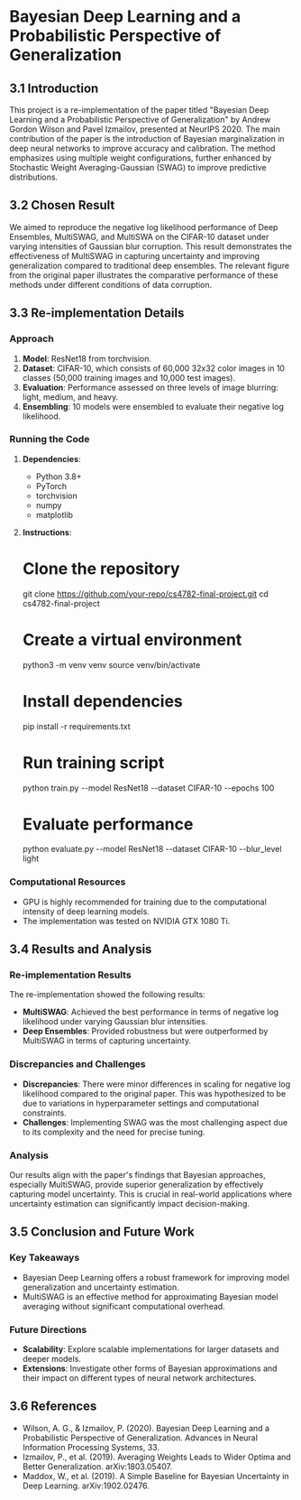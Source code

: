 # Bayesian Deep Learning and a Probabilistic Perspective of Generalization

## 3.1 Introduction

This project is a re-implementation of the paper titled "Bayesian Deep Learning and a Probabilistic Perspective of Generalization" by Andrew Gordon Wilson and Pavel Izmailov, presented at NeurIPS 2020. The main contribution of the paper is the introduction of Bayesian marginalization in deep neural networks to improve accuracy and calibration. The method emphasizes using multiple weight configurations, further enhanced by Stochastic Weight Averaging-Gaussian (SWAG) to improve predictive distributions.

## 3.2 Chosen Result

We aimed to reproduce the negative log likelihood performance of Deep Ensembles, MultiSWAG, and MultiSWA on the CIFAR-10 dataset under varying intensities of Gaussian blur corruption. This result demonstrates the effectiveness of MultiSWAG in capturing uncertainty and improving generalization compared to traditional deep ensembles. The relevant figure from the original paper illustrates the comparative performance of these methods under different conditions of data corruption.

## 3.3 Re-implementation Details

### Approach

1. **Model**: ResNet18 from torchvision.
2. **Dataset**: CIFAR-10, which consists of 60,000 32x32 color images in 10 classes (50,000 training images and 10,000 test images).
3. **Evaluation**: Performance assessed on three levels of image blurring: light, medium, and heavy.
4. **Ensembling**: 10 models were ensembled to evaluate their negative log likelihood.

### Running the Code

1. **Dependencies**: 
   - Python 3.8+
   - PyTorch
   - torchvision
   - numpy
   - matplotlib

2. **Instructions**:
   # Clone the repository
   git clone https://github.com/your-repo/cs4782-final-project.git
   cd cs4782-final-project

   # Create a virtual environment
   python3 -m venv venv
   source venv/bin/activate

   # Install dependencies
   pip install -r requirements.txt

   # Run training script
   python train.py --model ResNet18 --dataset CIFAR-10 --epochs 100

   # Evaluate performance
   python evaluate.py --model ResNet18 --dataset CIFAR-10 --blur_level light

### Computational Resources

- GPU is highly recommended for training due to the computational intensity of deep learning models.
- The implementation was tested on NVIDIA GTX 1080 Ti.

## 3.4 Results and Analysis

### Re-implementation Results

The re-implementation showed the following results:

- **MultiSWAG**: Achieved the best performance in terms of negative log likelihood under varying Gaussian blur intensities.
- **Deep Ensembles**: Provided robustness but were outperformed by MultiSWAG in terms of capturing uncertainty.

### Discrepancies and Challenges

- **Discrepancies**: There were minor differences in scaling for negative log likelihood compared to the original paper. This was hypothesized to be due to variations in hyperparameter settings and computational constraints.
- **Challenges**: Implementing SWAG was the most challenging aspect due to its complexity and the need for precise tuning.

### Analysis

Our results align with the paper's findings that Bayesian approaches, especially MultiSWAG, provide superior generalization by effectively capturing model uncertainty. This is crucial in real-world applications where uncertainty estimation can significantly impact decision-making.

## 3.5 Conclusion and Future Work

### Key Takeaways

- Bayesian Deep Learning offers a robust framework for improving model generalization and uncertainty estimation.
- MultiSWAG is an effective method for approximating Bayesian model averaging without significant computational overhead.

### Future Directions

- **Scalability**: Explore scalable implementations for larger datasets and deeper models.
- **Extensions**: Investigate other forms of Bayesian approximations and their impact on different types of neural network architectures.

## 3.6 References

- Wilson, A. G., & Izmailov, P. (2020). Bayesian Deep Learning and a Probabilistic Perspective of Generalization. Advances in Neural Information Processing Systems, 33.
- Izmailov, P., et al. (2019). Averaging Weights Leads to Wider Optima and Better Generalization. arXiv:1803.05407.
- Maddox, W., et al. (2019). A Simple Baseline for Bayesian Uncertainty in Deep Learning. arXiv:1902.02476.
